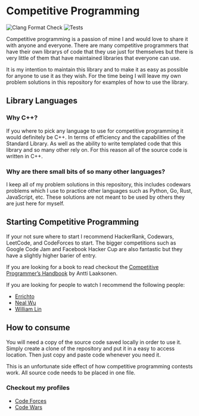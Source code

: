 # Competitive Programming

![Clang Format Check](https://github.com/BrandonPacewic/CompetitiveProgramming/actions/workflows/clang-format-check.yml/badge.svg?event=push)
![Tests](https://github.com/BrandonPacewic/CompetitiveProgramming/actions/workflows/tests.yml/badge.svg?event=push)

Competitive programming is a passion of mine I and would love to share it with
anyone and everyone. There are many competitive programmers that have their own
librarys of code that they use just for themselves but there is very little of 
them that have maintained libraries that everyone can use. 

It is my intention to maintain this library and to make it as easy as possible
for anyone to use it as they wish. For the time being I will leave my own problem
solutions in this repository for examples of how to use the library.

## Library Languages

### Why C++?

If you where to pick any language to use for competitive programming it would
definitely be C++. In terms of efficiency and the capabilities of the 
Standard Library. As well as the ability to write templated code that this library and so many other rely on.
For this reason all of the source code is written in C++. 

### Why are there small bits of so many other languages?

I keep all of my problem solutions in this repository, this includes codewars problems which I use to practice
other languages such as Python, Go, Rust, JavaScript, etc. These solutions are not meant to be used by others
they are just here for myself.

## Starting Competitive Programming

If your not sure where to start I recommend HackerRank, Codewars, LeetCode, and
CodeForces to start. The bigger competitions such as Google Code Jam and 
Facebook Hacker Cup are also fantastic but they have a slightly higher
barier of entry.

If you are looking for a book to read checkout the 
[Competitive Programmer’s Handbook](https://cses.fi/book/book.pdf) by Antti 
Laaksonen.

If you are looking for people to watch I recommend the following people:
- [Errichto](https://www.youtube.com/c/Errichto)
- [Neal Wu](https://www.youtube.com/c/NealWuProgramming)
- [William Lin](https://www.youtube.com/c/WilliamLin168)

## How to consume

You will need a copy of the source code saved locally
in order to use it. Simply create a clone of the repository and put it in
a easy to access location. Then just copy and paste code whenever you need it. 

This is an unfortunate side effect of how competitive programming contests work.
All source code needs to be placed in one file.

### Checkout my profiles
- [Code Forces](https://codeforces.com/profile/BrandonPacewic)
- [Code Wars](https://www.codewars.com/users/BrandonPacewic)
